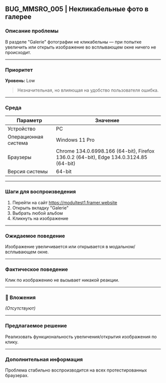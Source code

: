 
## BUG_MMSRO_005 | Некликабельные фото в галерее

### Описание проблемы  
В разделе "Galerie" фотографии не кликабельны — при попытке увеличить или открыть изображение во всплывающем окне ничего не происходит.

---

### Приоритет  
**Уровень:** Low  
> Незначительная, но влияющая на удобство пользователя ошибка.

---

### Среда

| Параметр             | Значение                                                                              |
|----------------------|---------------------------------------------------------------------------------------|
| Устройство           | PC                                                                                    |
| Операционная система | Windows 11 Pro                                                                        |
| Браузеры             | Chrome 134.0.6998.166 (64-bit), Firefox 136.0.2 (64-bit), Edge 134.0.3124.85 (64-bit) |
| Версия системы       | 64-bit                                                                                |

---

### Шаги для воспроизведения

1. Перейти на сайт https://modultest1.framer.website  
2. Открыть вкладку "Galerie"  
3. Выбрать любой альбом  
4. Кликнуть на изображение

---

### Ожидаемое поведение  
Изображение увеличивается или открывается в модальном/всплывающем окне.

---

### Фактическое поведение  
Клик по изображению не вызывает никакой реакции.

---

### 📂 Вложения  
_(Отсутствуют)_

---

### Предлагаемое решение  
Реализовать функциональность увеличения/открытия изображения по клику.

---

### Дополнительная информация  
Проблема стабильно воспроизводится на всех протестированных браузерах.
